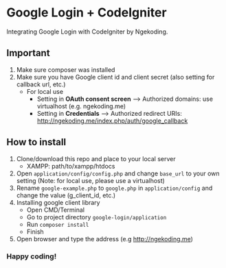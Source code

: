 # Google Login + CodeIgniter
Integrating Google Login with CodeIgniter by Ngekoding.

## Important
1. Make sure composer was installed 
2. Make sure you have Google client id and client secret (also setting for callback url, etc.)
   - For local use
   	 - Setting in **OAuth consent screen** --> Authorized domains: use virtualhost (e.g. ngekoding.me)
   	 - Setting in **Credentials** --> Authorized redirect URIs: http://ngekoding.me/index.php/auth/google_callback


## How to install
1. Clone/download this repo and place to your local server
   - XAMPP: path/to/xampp/htdocs
2. Open `application/config/config.php` and change `base_url` to your own setting (Note: for local use, please use a virtualhost)
3. Rename `google-example.php` to `google.php` in `application/config` and change the value (g_client_id, etc.)
3. Installing google client library
   - Open CMD/Terminal
   - Go to project directory `google-login/application`
   - Run `composer install`
   - Finish
4. Open browser and type the address (e.g http://ngekoding.me)

### Happy coding!